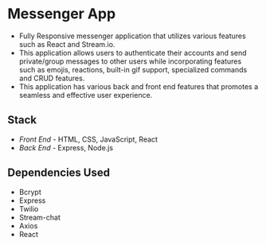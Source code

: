 # Messenger App

- Fully Responsive messenger application that utilizes various features such as React and Stream.io. 
- This application allows users to authenticate their accounts and send private/group messages to other users while incorporating features such as emojis, reactions, built-in gif support, specialized commands and CRUD features. 
- This application has various back and front end features that promotes a seamless and effective user experience.

## Stack

- *Front End* - HTML, CSS, JavaScript, React
- *Back End* - Express, Node.js

## Dependencies Used

- Bcrypt
- Express
- Twilio
- Stream-chat
- Axios
- React
